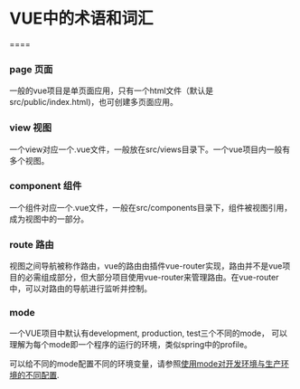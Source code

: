 # VUE中的术语和词汇
====

### page 页面
一般的vue项目是单页面应用，只有一个html文件（默认是src/public/index.html)，也可创建多页面应用。

### view 视图
一个view对应一个.vue文件，一般放在src/views目录下。一个vue项目内一般有多个视图。

### component 组件
一个组件对应一个.vue文件，一般在src/components目录下，组件被视图引用，成为视图中的一部分。

### route 路由
视图之间导航被称作路由，vue的路由由插件vue-router实现，路由并不是vue项目的必需组成部分，但大部分项目使用vue-router来管理路由。在vue-router中，可以对路由的导航进行监听并控制。

### mode 
一个VUE项目中默认有development, production, test三个不同的mode， 可以理解为每个mode即一个程序的运行的环境，类似spring中的profile。

可以给不同的mode配置不同的环境变量，请参照[使用mode对开发环境与生产环境的不同配置](misc/mode.md).

